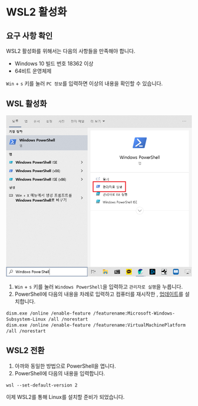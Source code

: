 # WSL2 활성화

## 요구 사항 확인

WSL2 활성화를 위해서는 다음의 사항들을 만족해야 합니다.

* Windows 10 빌드 번호 18362 이상
* 64비트 운영체제

`Win` + `s` 키를 눌러 `PC 정보`를 입력하면 이상의 내용을 확인할 수 있습니다.

## WSL 활성화

![](../.gitbook/assets/powershell1.png)

1. `Win` + `s` 키를 눌러 `Windows PowerShell`을 입력하고 `관리자로 실행`을 누릅니다.
2. PowerShell에 다음의 내용을 차례로 입력하고 컴퓨터를 재시작한 , [업데이트](https://wslstorestorage.blob.core.windows.net/wslblob/wsl_update_x64.msi)를 설치합니다.

```text
dism.exe /online /enable-feature /featurename:Microsoft-Windows-Subsystem-Linux /all /norestart
dism.exe /online /enable-feature /featurename:VirtualMachinePlatform /all /norestart
```

## WSL2 전환

1. 아까와 동일한 방법으로 PowerShell을 엽니다.
2. PowerShell에 다음의 내용을 입력합니다.

```text
wsl --set-default-version 2
```

이제 WSL2를 통해 Linux를 설치할 준비가 되었습니다.

